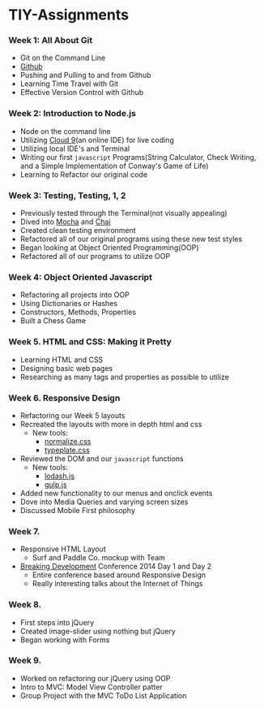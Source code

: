 TIY-Assignments
===============

### Week 1: All About Git
  * Git on the Command Line
  * [Github](https://github.com/)
  * Pushing and Pulling to and from Github
  * Learning Time Travel with Git
  * Effective Version Control with Github

### Week 2: Introduction to Node.js
  * Node on the command line
  * Utilizing [Cloud 9](https://c9.io/)(an online IDE) for live coding
  * Utilizing local IDE's and Terminal
  * Writing our first `javascript` Programs(String Calculator, Check Writing, and a Simple Implementation of Conway's Game of Life)
  * Learning to Refactor our original code

### Week 3: Testing, Testing, 1, 2
  * Previously tested through the Terminal(not visually appealing)
  * Dived into [Mocha](http://visionmedia.github.io/mocha/) and [Chai](http://chaijs.com/)
  * Created clean testing environment
  * Refactored all of our original programs using these new test styles
  * Began looking at Object Oriented Programming(OOP)
  * Refactored all of our programs to utilize OOP

### Week 4: Object Oriented Javascript
  * Refactoring all projects into OOP
  * Using Dictionaries or Hashes
  * Constructors, Methods, Properties
  * Built a Chess Game

### Week 5. HTML and CSS: Making it Pretty
  * Learning HTML and CSS
  * Designing basic web pages
  * Researching as many tags and properties as possible to utilize

### Week 6. Responsive Design
  * Refactoring our Week 5 layouts
  * Recreated the layouts with more in depth html and css
    * New tools:
      * [normalize.css](http://necolas.github.io/normalize.css/)
      * [typeplate.css](http://typeplate.com/)
  * Reviewed the DOM and our `javascript` functions
    * New tools:
      * [lodash.js](https://lodash.com/)
      * [gulp.js](http://gulpjs.com/)
  * Added new functionality to our menus and onclick events
  * Dove into Media Queries and varying screen sizes
  * Discussed Mobile First philosophy

### Week 7.
  * Responsive HTML Layout
    * Surf and Paddle Co. mockup with Team
  * [Breaking Development](https://bdconf.com/) Conference 2014 Day 1 and Day 2
    * Entire conference based around Responsive Design
    * Really interesting talks about the Internet of Things

### Week 8.
  * First steps into jQuery
  * Created image-slider using nothing but jQuery
  * Began working with Forms

### Week 9.
  * Worked on refactoring our jQuery using OOP
  * Intro to MVC: Model View Controller patter
  * Group Project with the MVC ToDo List Application
